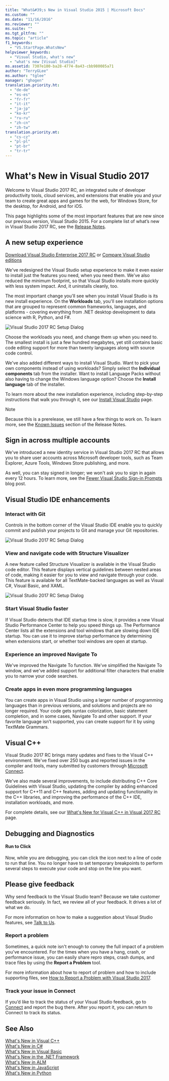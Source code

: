 ```yaml
---
title: "What&#39;s New in Visual Studio 2015 | Microsoft Docs"
ms.custom: ""
ms.date: "11/16/2016"
ms.reviewer: ""
ms.suite: ""
ms.tgt_pltfrm: ""
ms.topic: "article"
f1_keywords:
  - "VS.StartPage.WhatsNew"
helpviewer_keywords:
  - "Visual Studio, what's new"
  - "what's new [Visual Studio]"
ms.assetid: 7307e180-ba28-4774-8a43-cbb980085a71
author: "TerryGLee"
ms.author: "tglee"
manager: "ghogen"
translation.priority.ht:
  - "de-de"
  - "es-es"
  - "fr-fr"
  - "it-it"
  - "ja-jp"
  - "ko-kr"
  - "ru-ru"
  - "zh-cn"
  - "zh-tw"
translation.priority.mt:
  - "cs-cz"
  - "pl-pl"
  - "pt-br"
  - "tr-tr"
---
```

# What&#39;s New in Visual Studio 2017
Welcome to Visual Studio 2017 RC, an integrated suite of developer productivity tools, cloud services, and extensions that enable you and your team to create great apps and games for the web, for Windows Store, for the desktop, for Android, and for iOS.  

 This page highlights some of the most important features that are new since our previous version, Visual Studio 2015. For a complete list of what’s new in Visual Studio 2017 RC, see the [Release Notes](https://www.visualstudio.com/news/vs2015-vs).   

## A new setup experience  
[Download Visual Studio Enterprise 2017 RC](https://aka.ms/vs/15/preview/vs_enterprise) or [Compare Visual Studio editions](https://www.visualstudio.com/vs/compare/)

 We've redesigned the Visual Studio setup experience to make it even easier to install just the features you need, when you need them. We've also reduced the minimum footprint, so that Visual Studio installs more quickly with less system impact. And, it uninstalls cleanly, too.

 The most important change you'll see when you install Visual Studio is its new install experience. On the **Workloads** tab, you'll see installation options that are grouped to represent common frameworks, languages, and platforms - covering everything from .NET desktop development to data science with R, Python, and F#.  

 ![Visual Studio 2017 RC Setup Dialog](../ide/media/willow1.png "VS20117RC_Setup_screen")

Choose the workloads you need, and change them up when you need to. The smallest install is just a few hundred megabytes, yet still contains basic code editing support for more than twenty languages along with source code control.

We've also added different ways to install Visual Studio. Want to pick your own components instead of using workloads? Simply select the **Individual components** tab from the installer. Want to install Language Packs without also having to change the Windows language option? Choose the **Install language** tab of the installer.  

To learn more about the new installation experience, including step-by-step instructions that walk you through it, see our [Install Visual Studio](.../install/install-visual-studio-2017.md) page.

>[!NOTE]
>Because this is a prerelease, we still have a few things to work on. To learn more, see the [Known Issues](https://www.visualstudio.com/news/vs2015-vs#knownissues) section of the Release Notes.

## Sign in across multiple accounts  
We've introduced a new identity service in Visual Studio 2017 RC that allows you to share user accounts across Microsoft developer tools, such as Team Explorer, Azure Tools, Windows Store publishing, and more.

As well, you can stay signed in longer; we won't ask you to sign in again every 12 hours. To learn more, see the [Fewer Visual Studio Sign-in Prompts](https://blogs.msdn.microsoft.com/visualstudio/2016/08/15/fewer-visual-studio-sign-in-prompts/) blog post.

## Visual Studio IDE enhancements
### Interact with Git
Controls in the bottom corner of the Visual Studio IDE enable you to quickly commit and publish your projects to Git and manage your Git repositories.

![Visual Studio 2017 RC Setup Dialog](../ide/media/vsIDE-GitInteraction.png "Git-tools-in-the-VS2017RC-IDE")

### View and navigate code with Structure Visualizer
A new feature called Structure Visualizer is available in the Visual Studio code editor. This feature displays vertical guidelines between nested areas of code, making it easier for you to view and navigate through your code. This feature is available for all TextMate-backed languages as well as Visual C#, Visual Basic, and XAML.

![Visual Studio 2017 RC Setup Dialog](../ide/media/vsIDE-StructureVisualizer.png "Structure-Visualizer-in-VS2017RC")

### Start Visual Studio faster
If Visual Studio detects that IDE startup time is slow, it provides a new Visual Studio Performance Center to help you speed things up. The Performance Center lists all the extensions and tool windows that are slowing down IDE startup. You can use it to improve startup performance by determining when extensions start, or whether tool windows are open at startup.

### Experience an improved Navigate To
We've improved the Navigate To function. We've simplified the Navigate To window, and we've added support for additional filter characters that enable you to narrow your code searches.

### Create apps in even more programming languages
You can create apps in Visual Studio using a larger number of programming languages than in previous versions, and solutions and projects are no longer required. Your code gets syntax colorization, basic statement completion, and in some cases, Navigate To and other support. If your favorite language isn’t supported, you can create support for it by using TextMate Grammars.

## Visual C++
Visual Studio 2017 RC brings many updates and fixes to the Visual C++ environment. We've fixed over 250 bugs and reported issues in the compiler and tools, many submitted by customers through [Microsoft Connect](https://connect.microsoft.com/VisualStudio "Microsoft Connect").

We've also made several improvements, to include distributing C++ Core Guidelines with Visual Studio, updating the compiler by adding enhanced support for C++11 and C++ features, adding and updating functionality in the C++ libraries, and improving the performance of the C++ IDE, installation workloads, and more.

For complete details, see our [What's New for Visual C++ in Visual 2017 RC](...top/what-s-new-for-visual-cpp-in-visual-studio.md) page.  


## Debugging and Diagnostics
#### Run to Click
Now, while you are debugging, you can click the icon next to a line of code to run that line. You no longer have to set temporary breakpoints to perform several steps to execute your code and stop on the line you want.


## Please give feedback  
 Why send feedback to the Visual Studio team? Because we take customer feedback seriously. In fact, we review all of your feedback. It drives a lot of what we do.  

For more information on how to make a suggestion about Visual Studio features, see [Talk to Us](../ide/talk-to-us.md).  

### Report a problem  
 Sometimes, a quick note isn't enough to convey the full impact of a problem you've encountered. For the times when you have a hang, crash, or performance issue, you can easily share repro steps, crash dumps, and trace files by using the **Report a Problem** tool.  

 For more information about how to report of problem and how to include supporting files, see [How to Report a Problem with Visual Studio 2017](.../how-to-report-a-problem-with-visual-studio-2017.md).  

### Track your issue in Connect  
 If you’d like to track the status of your Visual Studio feedback, go to [Connect](http://connect.microsoft.com/) and report the bug there. After you report it, you can return to Connect to track its status.  

## See Also  
 [What's New in Visual C++](../.md)   
 [What's New in C#](../.md)   
 [What's New in Visual Basic](../.md)   
 [What's New in the .NET Framework](../.md)   
 [What's New in ALM](../.md)   
 [What's New in JavaScript](../.md)   
 [What's New in Python](../.md)   
